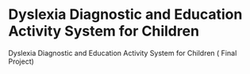 # Dyslexia Diagnostic and Education Activity System for Children
Dyslexia Diagnostic and Education Activity System for Children (  Final Project)
